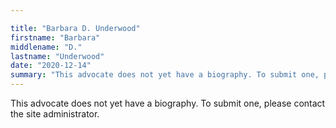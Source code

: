 ```yaml
---

title: "Barbara D. Underwood"
firstname: "Barbara"
middlename: "D."
lastname: "Underwood"
date: "2020-12-14"
summary: "This advocate does not yet have a biography. To submit one, please contact the site administrator."
---
```

This advocate does not yet have a biography. To submit one, please contact the site administrator.


